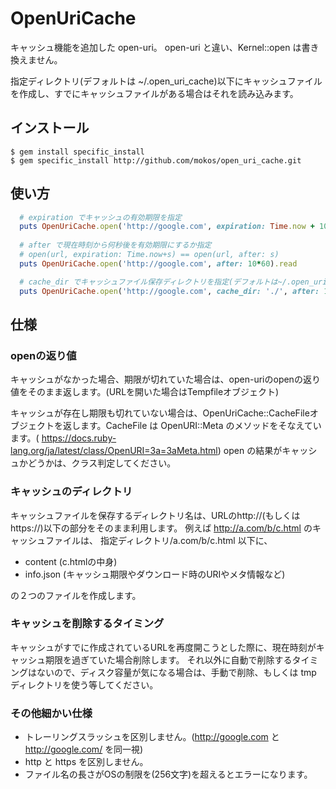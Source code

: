 # OpenUriCache

キャッシュ機能を追加した open-uri。
open-uri と違い、Kernel::open は書き換えません。

指定ディレクトリ(デフォルトは ~/.open_uri_cache)以下にキャッシュファイルを作成し、すでにキャッシュファイルがある場合はそれを読み込みます。

## インストール

    $ gem install specific_install
    $ gem specific_install http://github.com/mokos/open_uri_cache.git


## 使い方
```ruby
  # expiration でキャッシュの有効期限を指定
  puts OpenUriCache.open('http://google.com', expiration: Time.now + 10*60).read
  
  # after で現在時刻から何秒後を有効期限にするか指定
  # open(url, expiration: Time.now+s) == open(url, after: s)
  puts OpenUriCache.open('http://google.com', after: 10*60).read

  # cache_dir でキャッシュファイル保存ディレクトリを指定(デフォルトは~/.open_uri_cache)
  puts OpenUriCache.open('http://google.com', cache_dir: './', after: 10*60).read
```

## 仕様

### openの返り値
キャッシュがなかった場合、期限が切れていた場合は、open-uriのopenの返り値をそのまま返します。(URLを開いた場合はTempfileオブジェクト)

キャッシュが存在し期限も切れていない場合は、OpenUriCache::CacheFileオブジェクトを返します。CacheFile は OpenURI::Meta のメソッドをそなえています。(
https://docs.ruby-lang.org/ja/latest/class/OpenURI=3a=3aMeta.html)
open の結果がキャッシュかどうかは、クラス判定してください。

### キャッシュのディレクトリ
キャッシュファイルを保存するディレクトリ名は、URLのhttp://(もしくはhttps://)以下の部分をそのまま利用します。
例えば http://a.com/b/c.html のキャッシュファイルは、 指定ディレクトリ/a.com/b/c.html 以下に、

- content    (c.htmlの中身)
- info.json  (キャッシュ期限やダウンロード時のURIやメタ情報など)

の２つのファイルを作成します。

### キャッシュを削除するタイミング
キャッシュがすでに作成されているURLを再度開こうとした際に、現在時刻がキャッシュ期限を過ぎていた場合削除します。
それ以外に自動で削除するタイミングはないので、ディスク容量が気になる場合は、手動で削除、もしくは tmp ディレクトリを使う等してください。

### その他細かい仕様
- トレーリングスラッシュを区別しません。(http://google.com と http://google.com/ を同一視)
- http と https を区別しません。
- ファイル名の長さがOSの制限を(256文字)を超えるとエラーになります。

